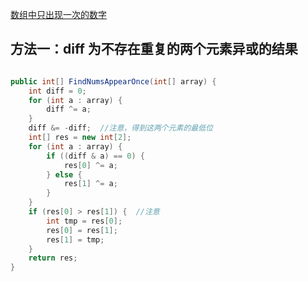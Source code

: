 [数组中只出现一次的数字](https://www.nowcoder.com/practice/389fc1c3d3be4479a154f63f495abff8?tpId=13&tqId=11193&rp=1&ru=%2Fta%2Fcoding-interviews&qru=%2Fta%2Fcoding-interviews%2Fquestion-ranking&tab=answerKey)

## 方法一：diff 为不存在重复的两个元素异或的结果

```java

public int[] FindNumsAppearOnce(int[] array) {
    int diff = 0;
    for (int a : array) {
        diff ^= a;
    }
    diff &= -diff;  //注意，得到这两个元素的最低位
    int[] res = new int[2];
    for (int a : array) {
        if ((diff & a) == 0) {
            res[0] ^= a;
        } else {
            res[1] ^= a;
        }
    }
    if (res[0] > res[1]) {  //注意
        int tmp = res[0];
        res[0] = res[1];
        res[1] = tmp;
    }
    return res;
}

```
